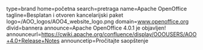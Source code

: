 type=brand
home=početna
search=pretraga
name=Apache OpenOffice
tagline=Besplatan i otvoren kancelarijski paket
logo=/AOO_logos/AOO4_website_logo.png
domain=www.openoffice.org
divid=bannera
announce=Apache OpenOffice 4.0.1 je objavljen!
announceurl=https://cwiki.apache.org/confluence/display/OOOUSERS/AOO+4.0+Release+Notes
announcetip=Pročitajte saopštenje
~~~~~~
